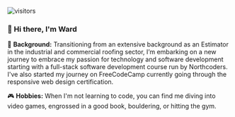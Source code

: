 ![visitors](https://vbr.wocr.tk/badge?page_id=WSarkhan.WSarkhan&lcolor=<#4a0d32>)

 
 ### 👋 Hi there, I'm Ward

🚀 **Background:** Transitioning from an extensive background as an Estimator in the industrial and commercial roofing sector, I’m embarking on a new journey to embrace my passion for technology and software development starting with a full-stack software development course run by Northcoders. I've also started my journey on FreeCodeCamp currently going through the responsive web design certification. 

🎮 **Hobbies:** When I'm not learning to code, you can find me diving into video games, engrossed in a good book, bouldering, or hitting the gym.


